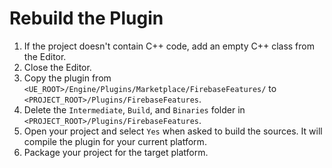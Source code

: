 # Rebuild the Plugin
1. If the project doesn't contain C++ code, add an empty C++ class from the Editor.
2. Close the Editor.
3. Copy the plugin from `<UE_ROOT>/Engine/Plugins/Marketplace/FirebaseFeatures/` to `<PROJECT_ROOT>/Plugins/FirebaseFeatures`.
4. Delete the `Intermediate`, `Build`, and `Binaries` folder in `<PROJECT_ROOT>/Plugins/FirebaseFeatures`.
5. Open your project and select `Yes` when asked to build the sources. It will compile the plugin for your current platform.
6. Package your project for the target platform.


